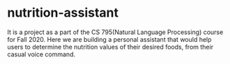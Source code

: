 # nutrition-assistant
It is a project as a part of the CS 795(Natural Language Processing) course for Fall 2020. Here we are building a personal assistant that would help users to determine the nutrition values of their desired foods, from their casual voice command.

